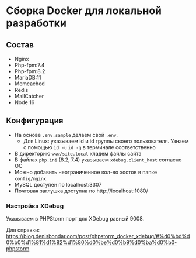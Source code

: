 # Сборка Docker для локальной разработки

## Состав
- Nginx
- Php-fpm:7.4
- Php-fpm:8.2
- MariaDB:11
- Memcached
- Redis
- MailCatcher
- Node 16

## Конфигурация
- На основе `.env.sample` делаем свой `.env`.
    - Для Linux: указываем id и id группы своего пользователя. Узнаем с помощью `id -u` `id -g` в терминале соответственно
- В директорию `www/site.local` кладем файлы сайта
- В файлах `php.ini` (8.2, 7.4) указываем `xdebug.client_host` согласно ОС
- Можно добавить неограниченное кол-во хостов в папке `config/nginx`.
- MySQL доступен по localhost:3307
- Почтовая заглушка доступна по http://localhost:1080/

### Настройка XDebug
Указываем в PHPStorm порт для XDebug равный 9008.

Для справки: https://blog.denisbondar.com/post/phpstorm_docker_xdebug/#%d0%bd%d0%b0%d1%81%d1%82%d1%80%d0%be%d0%b9%d0%ba%d0%b0-phpstorm